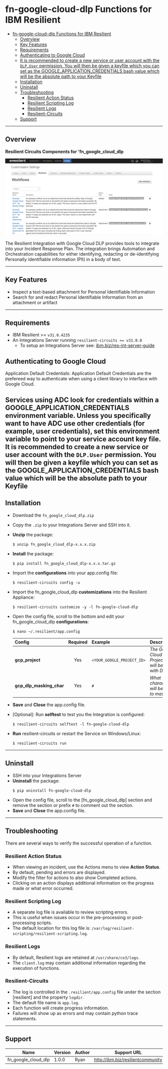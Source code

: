 <!-- This file is generated by running resilient-circuits docgen -->
# fn-google-cloud-dlp Functions for IBM Resilient

- [fn-google-cloud-dlp Functions for IBM Resilient](#fn-google-cloud-dlp-functions-for-ibm-resilient)
  - [Overview](#overview)
  - [Key Features](#key-features)
  - [Requirements](#requirements)
  - [Authenticating to Google Cloud](#authenticating-to-google-cloud)
  - [It is recommended to create a new service or user account with the `DLP.User` permission. You will then be given a keyfile which you can set as the GOOGLE_APPLICATION_CREDENTIALS bash value which will be the absolute path to your Keyfile](#it-is-recommended-to-create-a-new-service-or-user-account-with-the-dlpuser-permission-you-will-then-be-given-a-keyfile-which-you-can-set-as-the-googleapplicationcredentials-bash-value-which-will-be-the-absolute-path-to-your-keyfile)
  - [Installation](#installation)
  - [Uninstall](#uninstall)
  - [Troubleshooting](#troubleshooting)
    - [Resilient Action Status](#resilient-action-status)
    - [Resilient Scripting Log](#resilient-scripting-log)
    - [Resilient Logs](#resilient-logs)
    - [Resilient-Circuits](#resilient-circuits)
  - [Support](#support)

---
## Overview
<!-- This description is taken from the in the "description" attribute setup.py file -->
**Resilient Circuits Components for 'fn_google_cloud_dlp**

 ![screenshot: main](./doc/screenshots/main.png)

<!-- This description is taken from the in the "long_description" attribute setup.py file -->
The Resilient Integration with Google Cloud DLP provides tools to integrate into your Incident Response Plan. The integration brings Automation and Orchestration capabilities for either identifying, redacting or de-identifying Personally identifiable information (PII) in a body of text.

---
## Key Features
<!-- List the Key Features of the Integration -->
* Inspect a text-based attachment for Personal Identifiable Information
* Search for and redact Personal Identifiable Information from an attachment or artifact

---
## Requirements
<!-- List any Requirements -->
* IBM Resilient >= `v31.0.4235`
* An Integrations Server running `resilient-circuits >= v31.0.0`
  * To setup an Integrations Server see: [ibm.biz/res-int-server-guide](ibm.biz/res-int-server-guide)

## Authenticating to Google Cloud 


Application Default Credentials:
Application Default Credentials are the prefereed way to authenticate when using a client library to interface with Google Cloud.

Services using ADC look for credentials within a GOOGLE_APPLICATION_CREDENTIALS environment variable. Unless you specifically want to have ADC use other credentials (for example, user credentials), set this environment variable to point to your service account key file.
It is recommended to create a new service or user account with the `DLP.User` permission. You will then be given a keyfile which you can set as the GOOGLE_APPLICATION_CREDENTIALS bash value which will be the absolute path to your Keyfile
---
## Installation
* Download the `fn_google_cloud_dlp.zip`
* Copy the `.zip` to your Integrations Server and SSH into it.
* **Unzip** the package:
  ```
  $ unzip fn_google_cloud_dlp-x.x.x.zip
  ```
* **Install** the package:
  ```
  $ pip install fn_google_cloud_dlp-x.x.x.tar.gz
  ```
* Import the **configurations** into your app.config file:
  ```
  $ resilient-circuits config -u
  ```
* Import the fn_google_cloud_dlp **customizations** into the Resilient Appliance:
  ```
  $ resilient-circuits customize -y -l fn-google-cloud-dlp
  ```
* Open the config file, scroll to the bottom and edit your fn_google_cloud_dlp **configurations**:
  ```
  $ nano ~/.resilient/app.config
  ```
  | Config | Required | Example | Description |
  | ------ | :------: | ------- | ----------- |
  | **gcp_project** | Yes | `<YOUR_GOOGLE_PROJECT_ID>` | *The Google Cloud Project that will be used with DLP* |
  | **gcp_dlp_masking_char** | Yes | `#` | *What character will be used to mask PII* |

* **Save** and **Close** the app.config file.
* [Optional]: Run **selftest** to test you the Integration is configured:
  ```
  $ resilient-circuits selftest -l fn-google-cloud-dlp
  ```
* **Run** resilient-circuits or restart the Service on Windows/Linux:
  ```
  $ resilient-circuits run
  ```

---
## Uninstall
* SSH into your Integrations Server
* **Uninstall** the package:
  ```
  $ pip uninstall fn-google-cloud-dlp
  ```
* Open the config file, scroll to the [fn_google_cloud_dlp] section and remove the section or prefix `#` to comment out the section.
* **Save** and **Close** the app.config file.

---
## Troubleshooting
There are several ways to verify the successful operation of a function. 

### Resilient Action Status
* When viewing an incident, use the Actions menu to view **Action Status**. 
* By default, pending and errors are displayed. 
* Modify the filter for actions to also show Completed actions.
* Clicking on an action displays additional information on the progress made or what error occurred.

### Resilient Scripting Log
* A separate log file is available to review scripting errors.
* This is useful when issues occur in the pre-processing or post-processing scripts.
* The default location for this log file is: `/var/log/resilient-scripting/resilient-scripting.log`.

### Resilient Logs
* By default, Resilient logs are retained at `/usr/share/co3/logs`.
* The `client.log` may contain additional information regarding the execution of functions.

### Resilient-Circuits
* The log is controlled in the `.resilient/app.config` file under the section [resilient] and the property `logdir`.
* The default file name is `app.log`.
* Each function will create progress information.
* Failures will show up as errors and may contain python trace statements.

---
## Support
| Name | Version | Author | Support URL |
| ---- | ------- | ------ | ----------- |
| fn_google_cloud_dlp | 1.0.0 | Ryan | http://ibm.biz/resilientcommunity |